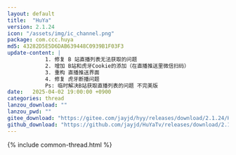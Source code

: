 ```yaml
---
layout: default
title:  "HuYa"
version: 2.1.24
icon: "/assets/img/ic_channel.png"
package: com.ccc.huya
md5: 43282D5E5D6DAB639448C0939B1F03F3
update-content: |
            1. 修复 B 站直播列表无法获取的问题
            2. 增加 B站和虎牙Cookie的添加（在直播推送里微信扫码）
            3. 重构 直播推送界面
            4. 修复 虎牙断播问题
            Ps: 临时解决B站获取直播列表的问题 不完美版
date:   2025-04-02 19:00:00 +0900
categories: thread
lanzou_download: ""
lanzou_pwd: ""
gitee_download: "https://gitee.com/jayjd/hyy/releases/download/2.1.24/HuYa-2.1.24-20250402.apk"
github_download: "https://github.com/jayjd/HuYaTv/releases/download/2.1.24/HuYa-2.1.24-20250402.apk"
---
```

{% include common-thread.html %}